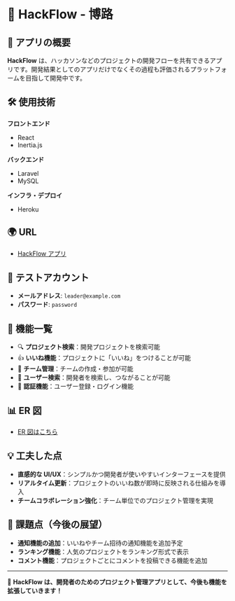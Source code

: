 # 🎯 HackFlow - 博路

## 📌 アプリの概要

**HackFlow** は、ハッカソンなどのプロジェクトの開発フローを共有できるアプリです。開発結果としてのアプリだけでなくその過程も評価されるプラットフォームを目指して開発中です。

## 🛠 使用技術

**フロントエンド**
- React
- Inertia.js

**バックエンド**
- Laravel
- MySQL

**インフラ・デプロイ**
- Heroku

## 🌍 URL

- [HackFlow アプリ](仮)

## 🔑 テストアカウント

- **メールアドレス**: `leader@example.com`
- **パスワード**: `password`

## 🚀 機能一覧

- 🔍 **プロジェクト検索**：開発プロジェクトを検索可能
- 👍 **いいね機能**：プロジェクトに「いいね」をつけることが可能
- 👥 **チーム管理**：チームの作成・参加が可能
- 🔎 **ユーザー検索**：開発者を検索し、つながることが可能
- 🔐 **認証機能**：ユーザー登録・ログイン機能

## 📊 ER 図

- [ER 図はこちら](仮)

## 💡 工夫した点

- **直感的な UI/UX**：シンプルかつ開発者が使いやすいインターフェースを提供
- **リアルタイム更新**：プロジェクトのいいね数が即時に反映される仕組みを導入
- **チームコラボレーション強化**：チーム単位でのプロジェクト管理を実現

## 🔧 課題点（今後の展望）

- **通知機能の追加**：いいねやチーム招待の通知機能を追加予定
- **ランキング機能**：人気のプロジェクトをランキング形式で表示
- **コメント機能**：プロジェクトごとにコメントを投稿できる機能を追加

---

📌 **HackFlow は、開発者のためのプロジェクト管理アプリとして、今後も機能を拡張していきます！**
